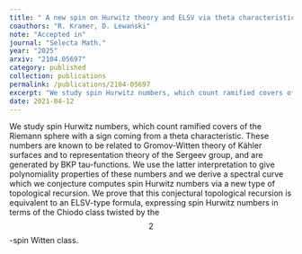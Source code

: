 ```yaml
---
title: " A new spin on Hurwitz theory and ELSV via theta characteristics"
coauthors: "R. Kramer, D. Lewański"
note: "Accepted in"
journal: "Selecta Math."
year: "2025"
arxiv: "2104.05697"
category: published
collection: publications
permalink: /publications/2104-05697
excerpt: "We study spin Hurwitz numbers, which count ramified covers of the Riemann sphere with a sign coming from a theta characteristic. We conjecture a topological recursion governing these counts, and prove equivalence with an ELSV formula."
date: 2021-04-12
---
```


We study spin Hurwitz numbers, which count ramified covers of the Riemann sphere with a sign coming from a theta characteristic. These numbers are known to be related to Gromov-Witten theory of Kähler surfaces and to representation theory of the Sergeev group, and are generated by BKP tau-functions. We use the latter interpretation to give polynomiality properties of these numbers and we derive a spectral curve which we conjecture computes spin Hurwitz numbers via a new type of topological recursion. We prove that this conjectural topological recursion is equivalent to an ELSV-type formula, expressing spin Hurwitz numbers in terms of the Chiodo class twisted by the $$2$$-spin Witten class.